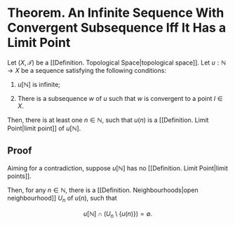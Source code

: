 # Theorem. An Infinite Sequence With Convergent Subsequence Iff It Has a Limit Point

Let $(X, \mathcal T)$ be a [[Definition. Topological Space|topological space]]. Let $u: \mathbb N \to X$ be a sequence satisfying the following conditions:

1. $u[\mathbb N]$ is infinite;

2. There is a subsequence $w$ of $u$ such that $w$ is convergent to a point $l \in X$.

Then, there is at least one $n \in \mathbb N$, such that $u(n)$ is a [[Definition. Limit Point|limit point]] of $u[\mathbb N]$.

## Proof

Aiming for a contradiction, suppose $u[\mathbb N]$ has no [[Definition. Limit Point|limit points]].

Then, for any $n \in \mathbb N$, there is a [[Definition. Neighbourhoods|open neighbourhood]] $U_n$ of $u(n)$, such that

$$
u[\mathbb N] \cap (U_n \setminus \{ u(n) \}) = \emptyset.
$$

